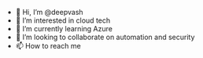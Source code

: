 - 👋 Hi, I’m @deepvash
- 👀 I’m interested in cloud tech
- 🌱 I’m currently learning Azure
- 💞️ I’m looking to collaborate on automation and security 
- 📫 How to reach me 

<!---
deepvash/deepvash is a ✨ special ✨ repository because its `README.md` (this file) appears on your GitHub profile.
You can click the Preview link to take a look at your changes.
--->
